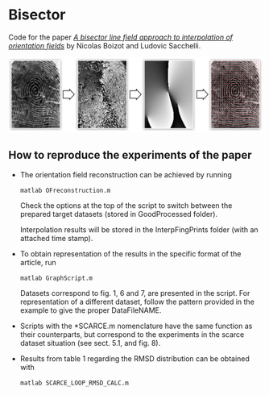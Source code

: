 # Bisector

Code for the paper [_A bisector line field approach to interpolation of orientation fields_](https://arxiv.org/abs/1907.11449) by Nicolas Boizot and Ludovic Sacchelli.


<p align="center">
  <img src="https://github.com/sacchelli/Bisector/blob/main/Illustrations/Whorl_workflow.png" width="800" title="From fingerprint to smooth orientation field">
</p>		


## How to reproduce the experiments of the paper

- The orientation field reconstruction can be achieved by running 
	```
	matlab OFreconstruction.m
	```
	Check the options at the top of the script to switch between the prepared target datasets (stored in GoodProcessed folder).

	Interpolation results will be stored in the InterpFingPrints folder (with an attached time stamp).


- To obtain representation of the results in the specific format of the article, run
	```
	matlab GraphScript.m
	```
	Datasets correspond to fig. 1, 6 and 7, are presented in the script.
	For representation of a different dataset, follow the pattern provided in the example to give the 	proper DataFileNAME.

- Scripts with the *SCARCE.m nomenclature have the same function as their counterparts, but correspond to the experiments in the scarce dataset situation (see sect. 5.1, and fig. 8).

- Results from table 1 regarding the RMSD distribution can be obtained with
	```
	matlab SCARCE_LOOP_RMSD_CALC.m
	```
	
